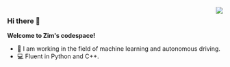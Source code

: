 <img align="right" src="https://github-readme-stats.vercel.app/api?username=zimgong&show_icons=true&icon_color=767161&text_color=191320&bg_color=ffffff&hide_title=true"/>

### Hi there 👋
 **Welcome to Zim's codespace!**
- :telescope: I am working in the field of machine learning and autonomous driving.
- :computer: Fluent in Python and C++. 
